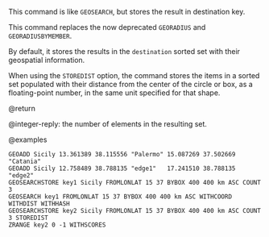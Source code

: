 This command is like `GEOSEARCH`, but stores the result in destination key.

This command replaces the now deprecated `GEORADIUS` and `GEORADIUSBYMEMBER`.

By default, it stores the results in the `destination` sorted set with their geospatial information.

When using the `STOREDIST` option, the command stores the items in a sorted set populated with their distance from the center of the circle or box, as a floating-point number, in the same unit specified for that shape.

@return

@integer-reply: the number of elements in the resulting set.

@examples

```cli
GEOADD Sicily 13.361389 38.115556 "Palermo" 15.087269 37.502669 "Catania"
GEOADD Sicily 12.758489 38.788135 "edge1"   17.241510 38.788135 "edge2" 
GEOSEARCHSTORE key1 Sicily FROMLONLAT 15 37 BYBOX 400 400 km ASC COUNT 3
GEOSEARCH key1 FROMLONLAT 15 37 BYBOX 400 400 km ASC WITHCOORD WITHDIST WITHHASH
GEOSEARCHSTORE key2 Sicily FROMLONLAT 15 37 BYBOX 400 400 km ASC COUNT 3 STOREDIST
ZRANGE key2 0 -1 WITHSCORES
```
